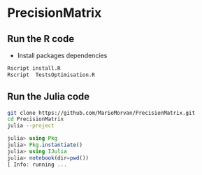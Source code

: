 # PrecisionMatrix


## Run the R code

  - Install packages dependencies

```bash
Rscript install.R
Rscript  TestsOptimisation.R
```

## Run the Julia code

```bash
git clone https://github.com/MarieMorvan/PrecisionMatrix.git
cd PrecisionMatrix
julia --project
```

```julia
julia> using Pkg
julia> Pkg.instantiate()
julia> using IJulia
julia> notebook(dir=pwd())
[ Info: running ...
```
